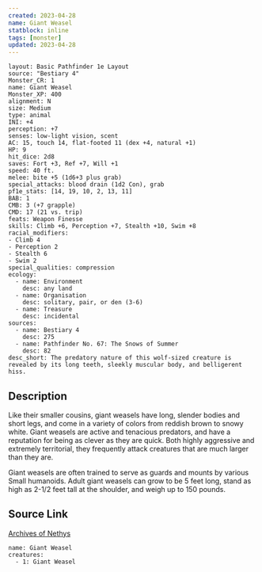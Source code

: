 ```yaml
---
created: 2023-04-28
name: Giant Weasel
statblock: inline
tags: [monster]
updated: 2023-04-28
---
```

```statblock
layout: Basic Pathfinder 1e Layout
source: "Bestiary 4"
Monster_CR: 1
name: Giant Weasel
Monster_XP: 400
alignment: N
size: Medium
type: animal
INI: +4
perception: +7
senses: low-light vision, scent
AC: 15, touch 14, flat-footed 11 (dex +4, natural +1)
HP: 9
hit_dice: 2d8
saves: Fort +3, Ref +7, Will +1
speed: 40 ft.
melee: bite +5 (1d6+3 plus grab)
special_attacks: blood drain (1d2 Con), grab
pf1e_stats: [14, 19, 10, 2, 13, 11]
BAB: 1
CMB: 3 (+7 grapple)
CMD: 17 (21 vs. trip)
feats: Weapon Finesse
skills: Climb +6, Perception +7, Stealth +10, Swim +8
racial_modifiers:
- Climb 4
- Perception 2
- Stealth 6
- Swim 2
special_qualities: compression
ecology:
  - name: Environment
    desc: any land
  - name: Organisation
    desc: solitary, pair, or den (3-6)
  - name: Treasure
    desc: incidental
sources:
  - name: Bestiary 4
    desc: 275
  - name: Pathfinder No. 67: The Snows of Summer
    desc: 82
desc_short: The predatory nature of this wolf-sized creature is revealed by its long teeth, sleekly muscular body, and belligerent hiss.
```
## Description
Like their smaller cousins, giant weasels have long, slender bodies and short legs, and come in a variety of colors from reddish brown to snowy white. Giant weasels are active and tenacious predators, and have a reputation for being as clever as they are quick. Both highly aggressive and extremely territorial, they frequently attack creatures that are much larger than they are.

Giant weasels are often trained to serve as guards and mounts by various Small humanoids. Adult giant weasels can grow to be 5 feet long, stand as high as 2-1/2 feet tall at the shoulder, and weigh up to 150 pounds.
## Source Link
[Archives of Nethys](https://aonprd.com/MonsterDisplay.aspx?ItemName=Giant%20Weasel)
```encounter-table
name: Giant Weasel
creatures:
  - 1: Giant Weasel
```

